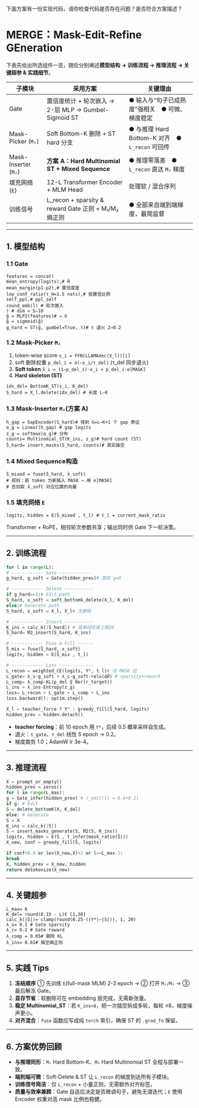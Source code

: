 下面方案有一份实现代码，请你检查代码是否存在问题？是否符合方案描述？

# MERGE：Mask-Edit-Refine **GE**neration

下表先给出所选组件一览，随后分别阐述**模型结构 → 训练流程 → 推理流程 → 关键超参 & 实践细节**。

| 子模块                  | 采用方案                                            | 关键理由                                   |
|----------------------|-------------------------------------------------|----------------------------------------|
| Gate                 | 置信度统计 + 轮次嵌入 → 2-层 MLP → Gumbel-Sigmoid ST      | ● 输入与“句子已成熟度”强相关 ● 可微、梯度稳定             |
| Mask-Picker (`M₁`)   | Soft Bottom-K 删除 + ST hard 分支                   | ● 与推理 Hard Bottom-K 对齐 ● `L_recon` 可回传 |
| Mask-Inserter (`M₂`) | **方案 A：Hard Multinomial ST + Mixed Sequence**   | ● 推理零落差 ● `L_recon` 直达 `M₂` 梯度         |
| 填充网络 (`E`)           | 12-L Transformer Encoder + MLM Head             | 处理软 / 混合序列                             |
| 训练信号                 | L_recon + sparsity & reward Gate 正则 + M₁/M₂ 熵正则 | ● 全部来自端到端梯度，最简监督                       |

---

## 1. 模型结构

### 1.1 Gate
```
features = concat(
mean_entropy(logits),# H̄
mean_margin(p1-p2),# 置信度差
low_conf_ratio(τ_H=1.5 nats),# 低置信比例
self_ppl,# ppl_self
round_emb(l) # 轮次嵌入
) # dim ≈ 5–10
g̃ = MLP2(features)# → ℝ
g̃ = sigmoid(g̃)
g_hard = ST(g̃, gumbel=True, τ)# τ 退火 2→0.2
```

### 1.2 Mask-Picker `M₁`

1. token-wise score
 `s_i = FFN(LLAMAdec(X_l))[i]`
2. soft 删除权重
 `p_del_i = σ(−s_i/τ_del)` (τ_del 同步退火)
3. **Soft token**
 `x̂_i = (1−p_del_i)·x_i + p_del_i·e[MASK]`
4. **Hard skeleton (ST)**
 ```
 idx_del= BottomK_ST(s_i, K_del)
 S_hard = X_l.delete(idx_del) # 长度 L−K
 ```

### 1.3 Mask-Inserter `M₂`(方案 A)

```
h_gap = GapEncoder(S_hard)# 得到 G=L−K+1 个 gap 表征
α_g = Linear(h_gap) # gap logits
z_g = softmax(α_g)# 分布
counts= Multinomial_ST(K_ins, z_g)# hard count (ST)
Ŝ_hard= insert_masks(S_hard, counts)# 真实插空
```

### 1.4 Mixed Sequence构造
```
Ŝ_mixed = fuse(Ŝ_hard, x̂_soft)
# 规则：若 token 为新插入 MASK → 用 e[MASK]
# 否则取 x̂_soft 对应位置的向量
```

### 1.5 填充网络 `E`
```
logits, hidden = E(Ŝ_mixed , t_l) # t_l = current_mask_ratio
```
Transformer + RoPE，相邻轮次参数共享；输出同时供 Gate 下一轮决策。

---

## 2. 训练流程

```python
for l in range(L):
# ------------ Gate ------------
g_hard, g_soft = Gate(hidden_prev)# 首轮 g=0

# ------------ Delete -----------
if g_hard==1:# Edit path
S_hard, x_soft = soft_bottomk_delete(X_l, K_del)
else:# Generate path
S_hard, x_soft = X_l, X_l# 无删除

# ------------ Insert -----------
K_ins = calc_k(|S_hard|) # 简单线性或上限20
Ŝ_hard= M2_insert(S_hard, K_ins)

# ------------ Fuse & Fill ------
Ŝ_mix = fuse(Ŝ_hard, x_soft)
logits, hidden = E(Ŝ_mix , t_l)

# ------------ Loss -------------
L_recon = weighted_CE(logits, Y*, t_l)# 仅 MASK 位
L_gate= λ_s·g_soft + λ_c·g_soft·relu(ΔH̄) # sparsity+reward
L_comp= λ_comp·KL(p_del ‖ Ber(r_target))
L_ins = λ_ins·Entropy(z_g)
loss= L_recon + L_gate + L_comp + L_ins
loss.backward(); optim.step()

X_l = teacher_force ? Y* : greedy_fill(Ŝ_hard, logits)
hidden_prev = hidden.detach()
```

* **teacher forcing**：前 10 epoch 用 `Y*`，后续 0.5 概率采样自生成。
* 退火：`τ_gate`、`τ_del` 线性 5 epoch → 0.2。
* 梯度裁剪 1.0；AdamW lr 3e-4。

---

## 3. 推理流程

```python
X = prompt_or_empty()
hidden_prev = zeros()
for l in range(L_max):
g = Gate_infer(hidden_prev) # τ_edit(l) = 0.4+0.1l
if g: # Edit
S = delete_bottomK(X, K_del)
else: # Generate
S = X
K_ins = calc_k(|S|)
Ŝ = insert_masks_generate(S, M2(S, K_ins))
logits, hidden = E(Ŝ , t_infer(mask_ratio(Ŝ)))
X_new, conf = greedy_fill(Ŝ, logits)

if conf>0.9 or lev(X_new,X)<2 or l==L_max-1:
break
X, hidden_prev = X_new, hidden
return detokenize(X_new)
```

---

## 4. 关键超参

```
L_max= 6
K_del= round(0.15 · L)∈ [1,30]
calc_k(|S|)= clamp(round(0.25·(|Y*|−|S|)), 1, 20)
λ_s= 0.1 # Gate sparsity
λ_c= 0.2 # Gate reward
λ_comp = 0.05# 删除 KL
λ_ins= 0.01# 插空熵正则
```

---

## 5. 实践 Tips

1. **冻结顺序**
 ① 先训练 `E`(full-mask MLM) 2-3 epoch → ② 打开 `M₁/M₂` → ③ 最后解冻 Gate。
2. **显存节省**：软删除可在 embedding 层完成，无需新张量。
3. **稳定 Multinomial_ST**：若 `K_ins>8`，把一次插空拆成多轮，每轮 ≤8，梯度噪声更小。
4. **对齐混合**：`fuse` 函数应写成纯 `torch` 索引，确保 ST 的 `.grad_fn` 保留。

---

## 6. 方案优势回顾

* **与推理同形**：`M₁` Hard Bottom-K、`M₂` Hard Multinomial ST 全程与部署一致。
* **端到端可微**：Soft-Delete & ST 让 `L_recon` 的梯度到达所有子模块。
* **训练信号简洁**：仅 `L_recon` + 小量正则，无需额外对齐标签。
* **质量与效率兼顾**：Gate 自适应决定是否微调句子，避免无谓迭代；`E` 使用 Encoder 权重对高 mask 比例也稳健。
